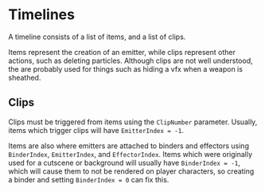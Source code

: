 # Timelines

A timeline consists of a list of items, and a list of clips.

Items represent the creation of an emitter, while clips represent other actions, such as deleting particles. Although clips are not well understood, the are probably used for things such as hiding a vfx when a weapon is sheathed.

## Clips

Clips must be triggered from items using the `ClipNumber` parameter. Usually, items which trigger clips will have `EmitterIndex = -1`. 

Items are also where emitters are attached to binders and effectors using `BinderIndex`, `EmitterIndex`, and `EffectorIndex`. Items which were originally used for a cutscene or background will usually have `BinderIndex = -1`, which will cause them to not be rendered on player characters, so creating a binder and setting `BinderIndex = 0` can fix this.

